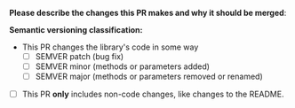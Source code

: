**Please describe the changes this PR makes and why it should be merged**:


**Semantic versioning classification:**  
- This PR changes the library's code in some way
  - [ ] SEMVER patch (bug fix)
  - [ ] SEMVER minor (methods or parameters added)
  - [ ] SEMVER major (methods or parameters removed or renamed)
- [ ] This PR **only** includes non-code changes, like changes to the README.
